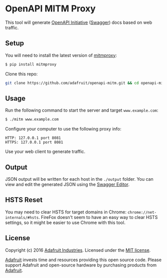 # OpenAPI MITM Proxy

This tool will generate [OpenAPI Initiative][2] ([Swagger][1]) docs based
on web traffic.

## Setup

You will need to install the latest version of [mitmproxy][3]:

```sh
$ pip install mitmproxy
```

Clone this repo:

```sh
git clone https://github.com/adafruit/openapi-mitm.git && cd openapi-mitm
```

## Usage

Run the following command to start the server and target `www.example.com`:

```sh
$ ./mitm www.example.com
```

Configure your computer to use the following proxy info:

```
HTTP: 127.0.0.1 port 8081
HTTPS: 127.0.0.1 port 8081
```

Use your web client to generate traffic.

## Output

JSON output will be written for each host in the `./output` folder. You can view and edit the generated JSON using the [Swagger Editor][4].

## HSTS Reset

You may need to clear HSTS for target domains in Chrome: `chrome://net-internals/#hsts`. FireFox
doesn't seem to have an easy way to clear HSTS settings, so it might be easier to use Chrome with this tool.

## License
Copyright (c) 2016 [Adafruit Industries](https://adafruit.com). Licensed under the [MIT license](/LICENSE?raw=true).

[Adafruit](https://adafruit.com) invests time and resources providing this open source code. Please support Adafruit and open-source hardware by purchasing products from [Adafruit](https://adafruit.com).

[1]: http://swagger.io/
[2]: https://openapis.org/
[3]: https://mitmproxy.org/
[4]: http://editor.swagger.io/
